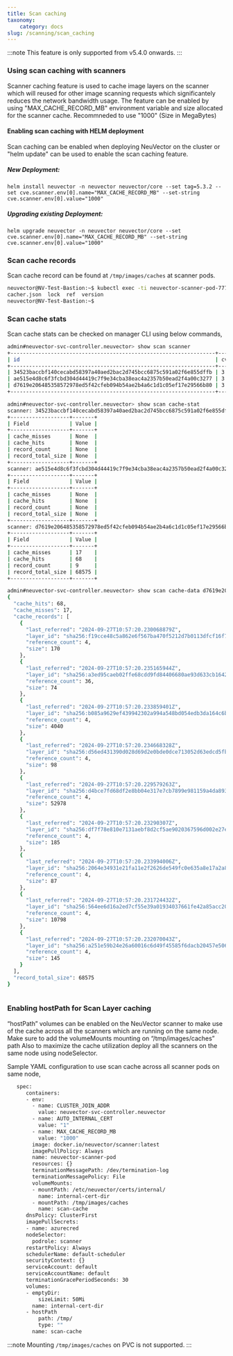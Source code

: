 ```yaml
---
title: Scan caching
taxonomy:
    category: docs
slug: /scanning/scan_caching
---
```


:::note
This feature is only supported from v5.4.0 onwards.
:::

### Using scan caching with scanners
Scanner caching feature is used to cache image layers on the scanner which will reused for other image scanning requests which significantely reduces the network bandwidth usage. 
The feature can be enabled by using "MAX_CACHE_RECORD_MB" environment variable and size allocated for the scanner cache. Recommneded to use "1000" (Size in MegaBytes)

#### Enabling scan caching with HELM deployment
Scan caching can be enabled when deploying NeuVector on the cluster or "helm update" can be used to enable the scan caching feature.

##### New Deployment:
```helm install neuvector -n neuvector neuvector/core --set tag=5.3.2 --set cve.scanner.env[0].name="MAX_CACHE_RECORD_MB" --set-string cve.scanner.env[0].value="1000"```

##### Upgrading existing Deployment:
```helm upgrade neuvector -n neuvector neuvector/core --set cve.scanner.env[0].name="MAX_CACHE_RECORD_MB" --set-string cve.scanner.env[0].value="1000"```

### Scan cache records
Scan cache record can be found at ```/tmp/images/caches``` at scanner pods.

```bash
neuvector@NV-Test-Bastion:~$ kubectl exec -ti neuvector-scanner-pod-77767cf64c-fdn68 -- bash -c "ls /tmp/images/caches"
cacher.json  lock  ref  version
neuvector@NV-Test-Bastion:~$
```
### Scan cache stats
Scan cache stats can be checked on manager CLI using below commands,
```bash
admin#neuvector-svc-controller.neuvector> show scan scanner
+------------------------------------------------------------------+---------------+---------------+-------+----------------------+------------+-------+--------+------------+
| id                                                               | cvedb_version | server        |  port | joined_timestamp     | containers | nodes | images | serverless |
+------------------------------------------------------------------+---------------+---------------+-------+----------------------+------------+-------+--------+------------+
| 34523baccbf140cecabd58397a40aed2bac2d745bcc6875c591a02f6e855dffb | 3.565         | 10.244.12.184 | 18402 | 2024-09-27T00:00:58Z |         80 |     0 |      0 |          0 |
| ae515e4d8c6f3fcbd304d44419c7f9e34cba38eac4a2357b50ead2f4a00c3277 | 3.565         | 10.244.12.185 | 18402 | 2024-09-27T00:01:02Z |         67 |     0 |      0 |          0 |
| d7619e206485358572978ed5f42cfeb094b54ae2b4a6c1d1c05ef17e29566b80 | 3.565         | 10.244.10.49  | 18402 | 2024-09-27T00:00:52Z |        410 |     0 |      5 |          0 |
+------------------------------------------------------------------+---------------+---------------+-------+----------------------+------------+-------+--------+------------+

admin#neuvector-svc-controller.neuvector> show scan cache-stat
scanner: 34523baccbf140cecabd58397a40aed2bac2d745bcc6875c591a02f6e855dffb
+-------------------+-------+
| Field             | Value |
+-------------------+-------+
| cache_misses      | None  |
| cache_hits        | None  |
| record_count      | None  |
| record_total_size | None  |
+-------------------+-------+
scanner: ae515e4d8c6f3fcbd304d44419c7f9e34cba38eac4a2357b50ead2f4a00c3277
+-------------------+-------+
| Field             | Value |
+-------------------+-------+
| cache_misses      | None  |
| cache_hits        | None  |
| record_count      | None  |
| record_total_size | None  |
+-------------------+-------+
scanner: d7619e206485358572978ed5f42cfeb094b54ae2b4a6c1d1c05ef17e29566b80
+-------------------+-------+
| Field             | Value |
+-------------------+-------+
| cache_misses      | 17    |
| cache_hits        | 68    |
| record_count      | 9     |
| record_total_size | 68575 |
+-------------------+-------+

admin#neuvector-svc-controller.neuvector> show scan cache-data d7619e206485358572978ed5f42cfeb094b54ae2b4a6c1d1c05ef17e29566b80
{
  "cache_hits": 68,
  "cache_misses": 17,
  "cache_records": [
    {
      "last_referred": "2024-09-27T10:57:20.230068879Z",
      "layer_id": "sha256:f19cce48c5a862e6f567ba470f5212d7b0113dfcf16f7e548dc2dd1c9f6bc71b_layer_file",
      "reference_count": 4,
      "size": 170
    },
    {
      "last_referred": "2024-09-27T10:57:20.235165944Z",
      "layer_id": "sha256:a3ed95caeb02ffe68cdd9fd84406680ae93d633cb16422d00e8a7c22955b46d4_layer_file",
      "reference_count": 36,
      "size": 74
    },
    {
      "last_referred": "2024-09-27T10:57:20.233859401Z",
      "layer_id": "sha256:b085a9629ef439942302a994a548bd054edb3da164c6b370722a2e3d3720a3b1_layer_file",
      "reference_count": 4,
      "size": 4040
    },
    {
      "last_referred": "2024-09-27T10:57:20.234668328Z",
      "layer_id": "sha256:d56ed431390d028d69d2e0bde0dce713052d63edcd5fb8f1057b92a32ff5d2cf_layer_file",
      "reference_count": 4,
      "size": 98
    },
    {
      "last_referred": "2024-09-27T10:57:20.229579263Z",
      "layer_id": "sha256:d4bce7fd68df2e8bb04e317e7cb7899e981159a4da89339e38c8bf30e6c318f0_layer_file",
      "reference_count": 4,
      "size": 52978
    },
    {
      "last_referred": "2024-09-27T10:57:20.23290307Z",
      "layer_id": "sha256:df7f78e810e7131aebf8d2cf5ae9020367596d002e27ed78f28421dda0b6ee9f_layer_file",
      "reference_count": 4,
      "size": 185
    },
    {
      "last_referred": "2024-09-27T10:57:20.233994006Z",
      "layer_id": "sha256:2064e34931e21fa11e2f2626de549fc0e635a8e17a2a8a656a60be78ecf86db3_layer_file",
      "reference_count": 4,
      "size": 87
    },
    {
      "last_referred": "2024-09-27T10:57:20.231724432Z",
      "layer_id": "sha256:564ee6d16a2ed7cf55e39a01934037661fe42a85acc209900658acd08e1d00b8_layer_file",
      "reference_count": 4,
      "size": 10798
    },
    {
      "last_referred": "2024-09-27T10:57:20.232070043Z",
      "layer_id": "sha256:a251e59b24e26a60016c6d49f45585f6dacb20457e50619927cde5f3369c54da_layer_file",
      "reference_count": 4,
      "size": 145
    }
  ],
  "record_total_size": 68575
}
  
```
### Enabling hostPath for Scan Layer caching
“hostPath” volumes can be enabled on the NeuVector scanner to make use of the cache across all the scanners which are running on the same node. Make sure to add the volumeMounts mounting on “/tmp/images/caches” path Also to maximize the cache utilization deploy all the scanners on the same node using nodeSelector.

Sample YAML configuration to use scan cache across all scanner pods on same node,
```bash
   spec:
      containers:
      - env:
        - name: CLUSTER_JOIN_ADDR
          value: neuvector-svc-controller.neuvector
        - name: AUTO_INTERNAL_CERT
          value: "1"
        - name: MAX_CACHE_RECORD_MB
          value: "1000"
        image: docker.io/neuvector/scanner:latest
        imagePullPolicy: Always
        name: neuvector-scanner-pod
        resources: {}
        terminationMessagePath: /dev/termination-log
        terminationMessagePolicy: File
        volumeMounts:
        - mountPath: /etc/neuvector/certs/internal/
          name: internal-cert-dir
		- mountPath: /tmp/images/caches
		  name: scan-cache
      dnsPolicy: ClusterFirst
      imagePullSecrets:
      - name: azurecred
      nodeSelector:
        podrole: scanner
      restartPolicy: Always
      schedulerName: default-scheduler
      securityContext: {}
      serviceAccount: default
      serviceAccountName: default
      terminationGracePeriodSeconds: 30
      volumes:
      - emptyDir:
          sizeLimit: 50Mi
        name: internal-cert-dir
	  - hostPath
		  path: /tmp/
		  type: ""
		name: scan-cache
```
:::note
Mounting ```/tmp/images/caches``` on PVC is not supported.
:::
